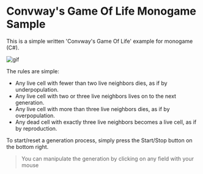 # Convway's Game Of Life Monogame Sample

This is a simple written 'Convway's Game Of Life' example for monogame (C#).

![gif](http://cr1tika7.com/assets/img/projects/conways.gif)

The rules are simple:
- Any live cell with fewer than two live neighbors dies, as if by underpopulation.
- Any live cell with two or three live neighbors lives on to the next generation.
- Any live cell with more than three live neighbors dies, as if by overpopulation.
- Any dead cell with exactly three live neighbors becomes a live cell, as if by reproduction.

To start/reset a generation process, simply press the Start/Stop button on the bottom right.

> You can manipulate the generation by clicking on any field with your mouse
